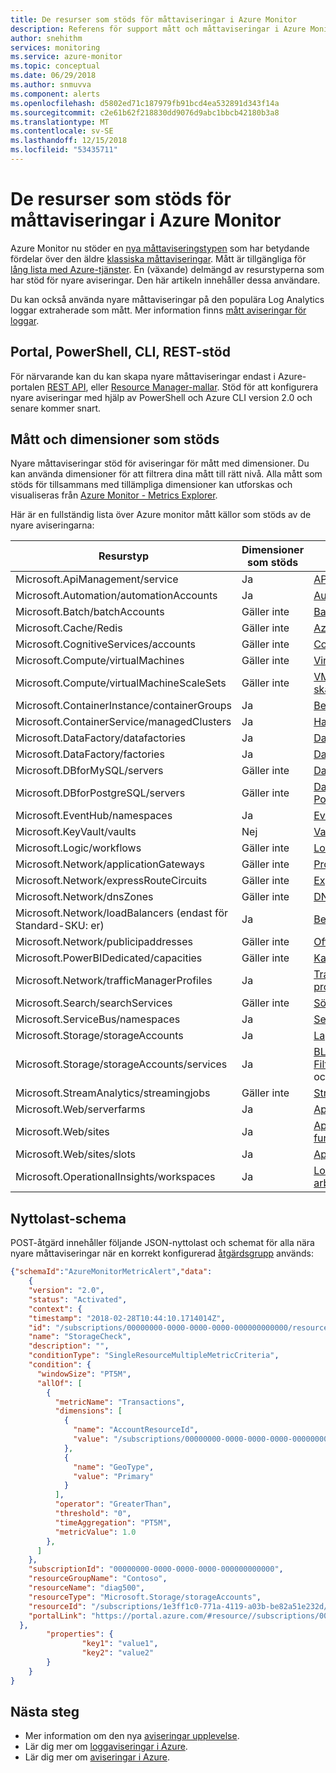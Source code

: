 ```yaml
---
title: De resurser som stöds för måttaviseringar i Azure Monitor
description: Referens för support mått och måttaviseringar i Azure Monitor-loggar
author: snehithm
services: monitoring
ms.service: azure-monitor
ms.topic: conceptual
ms.date: 06/29/2018
ms.author: snmuvva
ms.component: alerts
ms.openlocfilehash: d5802ed71c187979fb91bcd4ea532891d343f14a
ms.sourcegitcommit: c2e61b62f218830dd9076d9abc1bbcb42180b3a8
ms.translationtype: MT
ms.contentlocale: sv-SE
ms.lasthandoff: 12/15/2018
ms.locfileid: "53435711"
---
```

# <a name="supported-resources-for-metric-alerts-in-azure-monitor"></a>De resurser som stöds för måttaviseringar i Azure Monitor

Azure Monitor nu stöder en [nya måttaviseringstypen](../azure-monitor/platform/alerts-overview.md) som har betydande fördelar över den äldre [klassiska måttaviseringar](../azure-monitor/platform/alerts-classic.overview.md). Mått är tillgängliga för [lång lista med Azure-tjänster](../azure-monitor/platform/metrics-supported.md). En (växande) delmängd av resurstyperna som har stöd för nyare aviseringar. Den här artikeln innehåller dessa användare.


Du kan också använda nyare måttaviseringar på den populära Log Analytics loggar extraherade som mått. Mer information finns [mått aviseringar för loggar](../azure-monitor/platform/alerts-metric-logs.md).

## <a name="portal-powershell-cli-rest-support"></a>Portal, PowerShell, CLI, REST-stöd
För närvarande kan du kan skapa nyare måttaviseringar endast i Azure-portalen [REST API](https://docs.microsoft.com/rest/api/monitor/metricalerts/), eller [Resource Manager-mallar](../azure-monitor/platform/alerts-metric-create-templates.md). Stöd för att konfigurera nyare aviseringar med hjälp av PowerShell och Azure CLI version 2.0 och senare kommer snart.

## <a name="metrics-and-dimensions-supported"></a>Mått och dimensioner som stöds
Nyare måttaviseringar stöd för aviseringar för mått med dimensioner. Du kan använda dimensioner för att filtrera dina mått till rätt nivå. Alla mått som stöds för tillsammans med tillämpliga dimensioner kan utforskas och visualiseras från [Azure Monitor - Metrics Explorer](../azure-monitor/platform/metrics-charts.md).

Här är en fullständig lista över Azure monitor mått källor som stöds av de nyare aviseringarna:

|Resurstyp  |Dimensioner som stöds  | Tillgängliga mått|
|---------|---------|----------------|
|Microsoft.ApiManagement/service     | Ja        | [API Management](../azure-monitor/platform/metrics-supported.md#microsoftapimanagementservice)|
|Microsoft.Automation/automationAccounts     |     Ja   | [Automation-konton](../azure-monitor/platform/metrics-supported.md#microsoftautomationautomationaccounts)|
|Microsoft.Batch/batchAccounts | Gäller inte| [Batch-konton](../azure-monitor/platform/metrics-supported.md#microsoftbatchbatchaccounts)|
|Microsoft.Cache/Redis     |    Gäller inte     |[Azure Cache for Redis](../azure-monitor/platform/metrics-supported.md#microsoftcacheredis)|
|Microsoft.CognitiveServices/accounts     |    Gäller inte     | [Cognitive Services](../azure-monitor/platform/metrics-supported.md#microsoftcognitiveservicesaccounts)|
|Microsoft.Compute/virtualMachines     |    Gäller inte     | [Virtual Machines](../azure-monitor/platform/metrics-supported.md#microsoftcomputevirtualmachines)|
|Microsoft.Compute/virtualMachineScaleSets     |   Gäller inte      |[VM-skalningsuppsättningar](../azure-monitor/platform/metrics-supported.md#microsoftcomputevirtualmachinescalesets)|
|Microsoft.ContainerInstance/containerGroups | Ja| [Behållargrupper](../azure-monitor/platform/metrics-supported.md#microsoftcontainerinstancecontainergroups)|
|Microsoft.ContainerService/managedClusters | Ja | [Hanterade kluster](../azure-monitor/platform/metrics-supported.md#microsoftcontainerservicemanagedclusters)|
|Microsoft.DataFactory/datafactories| Ja| [Datafabriker V1](../azure-monitor/platform/metrics-supported.md#microsoftdatafactorydatafactories)|
|Microsoft.DataFactory/factories     |   Ja     |[Datafabriker V2](../azure-monitor/platform/metrics-supported.md#microsoftdatafactoryfactories)|
|Microsoft.DBforMySQL/servers     |   Gäller inte      |[Databas för MySQL](../azure-monitor/platform/metrics-supported.md#microsoftdbformysqlservers)|
|Microsoft.DBforPostgreSQL/servers     |    Gäller inte     | [Databas för PostgreSQL](../azure-monitor/platform/metrics-supported.md#microsoftdbforpostgresqlservers)|
|Microsoft.EventHub/namespaces     |  Ja      |[Event Hubs](../azure-monitor/platform/metrics-supported.md#microsofteventhubnamespaces)|
|Microsoft.KeyVault/vaults| Nej | [Valv](../azure-monitor/platform/metrics-supported.md#microsoftkeyvaultvaults)|
|Microsoft.Logic/workflows     |     Gäller inte    |[Logic Apps](../azure-monitor/platform/metrics-supported.md#microsoftlogicworkflows) |
|Microsoft.Network/applicationGateways     |    Gäller inte     | [Programgateways](../azure-monitor/platform/metrics-supported.md#microsoftnetworkapplicationgateways) |
|Microsoft.Network/expressRouteCircuits | Gäller inte |  [Express Route-kretsar](../azure-monitor/platform/metrics-supported.md#microsoftnetworkexpressroutecircuits) |
|Microsoft.Network/dnsZones | Gäller inte| [DNS-zoner](../azure-monitor/platform/metrics-supported.md#microsoftnetworkdnszones) |
|Microsoft.Network/loadBalancers (endast för Standard-SKU: er)| Ja| [Belastningsutjämnare](../azure-monitor/platform/metrics-supported.md#microsoftnetworkloadbalancers) |
|Microsoft.Network/publicipaddresses     |  Gäller inte       |[Offentliga IP-adresser](../azure-monitor/platform/metrics-supported.md#microsoftnetworkpublicipaddresses)|
|Microsoft.PowerBIDedicated/capacities | Gäller inte | [Kapaciteter](../azure-monitor/platform/metrics-supported.md#microsoftpowerbidedicatedcapacities)|
|Microsoft.Network/trafficManagerProfiles | Ja | [Traffic Manager-profiler](../azure-monitor/platform/metrics-supported.md#microsoftnetworktrafficmanagerprofiles) |
|Microsoft.Search/searchServices     |   Gäller inte      |[Söktjänster](../azure-monitor/platform/metrics-supported.md#microsoftsearchsearchservices)|
|Microsoft.ServiceBus/namespaces     |  Ja       |[Service Bus](../azure-monitor/platform/metrics-supported.md#microsoftservicebusnamespaces)|
|Microsoft.Storage/storageAccounts     |    Ja     | [Lagringskonton](../azure-monitor/platform/metrics-supported.md#microsoftstoragestorageaccounts)|
|Microsoft.Storage/storageAccounts/services     |     Ja    | [BLOB-tjänster](../azure-monitor/platform/metrics-supported.md#microsoftstoragestorageaccountsblobservices), [Filtjänster](../azure-monitor/platform/metrics-supported.md#microsoftstoragestorageaccountsfileservices), [kö tjänster](../azure-monitor/platform/metrics-supported.md#microsoftstoragestorageaccountsqueueservices) och [tabellen tjänster](../azure-monitor/platform/metrics-supported.md#microsoftstoragestorageaccountstableservices)|
|Microsoft.StreamAnalytics/streamingjobs     |  Gäller inte       | [Stream Analytics](../azure-monitor/platform/metrics-supported.md#microsoftstreamanalyticsstreamingjobs)|
| Microsoft.Web/serverfarms | Ja | [App Service-planer](../azure-monitor/platform/metrics-supported.md#microsoftwebserverfarms)  |
| Microsoft.Web/sites | Ja | [App Services](../azure-monitor/platform/metrics-supported.md#microsoftwebsites-excluding-functions) och [funktioner](../azure-monitor/platform/metrics-supported.md#microsoftwebsites-functions)|
| Microsoft.Web/sites/slots | Ja | [App Service-fack](../azure-monitor/platform/metrics-supported.md#microsoftwebsitesslots)|
|Microsoft.OperationalInsights/workspaces| Ja|[Log Analytics-arbetsytor](../azure-monitor/platform/metrics-supported.md#microsoftoperationalinsightsworkspaces)|



## <a name="payload-schema"></a>Nyttolast-schema

POST-åtgärd innehåller följande JSON-nyttolast och schemat för alla nära nyare måttaviseringar när en korrekt konfigurerad [åtgärdsgrupp](../azure-monitor/platform/action-groups.md) används:

```json
{"schemaId":"AzureMonitorMetricAlert","data":
    {
    "version": "2.0",
    "status": "Activated",
    "context": {
    "timestamp": "2018-02-28T10:44:10.1714014Z",
    "id": "/subscriptions/00000000-0000-0000-0000-000000000000/resourceGroups/Contoso/providers/microsoft.insights/metricAlerts/StorageCheck",
    "name": "StorageCheck",
    "description": "",
    "conditionType": "SingleResourceMultipleMetricCriteria",
    "condition": {
      "windowSize": "PT5M",
      "allOf": [
        {
          "metricName": "Transactions",
          "dimensions": [
            {
              "name": "AccountResourceId",
              "value": "/subscriptions/00000000-0000-0000-0000-000000000000/resourceGroups/Contoso/providers/Microsoft.Storage/storageAccounts/diag500"
            },
            {
              "name": "GeoType",
              "value": "Primary"
            }
          ],
          "operator": "GreaterThan",
          "threshold": "0",
          "timeAggregation": "PT5M",
          "metricValue": 1.0
        },
      ]
    },
    "subscriptionId": "00000000-0000-0000-0000-000000000000",
    "resourceGroupName": "Contoso",
    "resourceName": "diag500",
    "resourceType": "Microsoft.Storage/storageAccounts",
    "resourceId": "/subscriptions/1e3ff1c0-771a-4119-a03b-be82a51e232d/resourceGroups/Contoso/providers/Microsoft.Storage/storageAccounts/diag500",
    "portalLink": "https://portal.azure.com/#resource//subscriptions/00000000-0000-0000-0000-000000000000/resourceGroups/Contoso/providers/Microsoft.Storage/storageAccounts/diag500"
  },
        "properties": {
                "key1": "value1",
                "key2": "value2"
        }
    }
}
```

## <a name="next-steps"></a>Nästa steg

* Mer information om den nya [aviseringar upplevelse](../azure-monitor/platform/alerts-overview.md).
* Lär dig mer om [loggaviseringar i Azure](../azure-monitor/platform/alerts-unified-log.md).
* Lär dig mer om [aviseringar i Azure](../azure-monitor/platform/alerts-overview.md).
